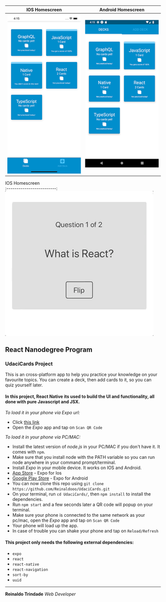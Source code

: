 IOS Homescreen            |  Android Homescreen
:-------------------------:|:-------------------------:
![IOS PNG](/IOS.png)  |  ![Android PNG](/Android.png)

IOS Homescreen            
:-------------------------:
![FLIP GIF](/flip.gif)


## React Nanodegree Program
### UdaciCards Project


This is an cross-platform app to help you practice your knowledge on your favourite topics.
You can create a deck, then add cards to it, so you can quiz yourself later.
#### In this project, React Native its used to build the UI and functionality, all done with pure Javascript and JSX.

*To load it in your phone via Expo url:*
* Click [this link](https://expo.io/@reinaldooo/udacicards-reinaldo)
* Open the *Expo* app and tap on `Scan QR Code`

*To load it in your phone via PC/MAC:*
* Install the latest version of *node.js* in your PC/MAC if you don't have it. It comes with `npm`.
* Make sure that you install node with the PATH variable so you can run node anywhere in your command prompt/terminal.
* Install *Expo* in your mobile device. It works on IOS and Android.
* [App Store](https://itunes.apple.com/us/app/expo-client/id982107779) - Expo for Ios
* [Google Play Store](https://play.google.com/store/apps/details?id=host.exp.exponent) - Expo for Android
* You can now clone this repo using `git clone https://github.com/Reinaldooo/UdaciCards.git`
* On your terminal, run `cd UdaciCards/`, then `npm install` to install the dependencies.
* Run `npm start` and a few seconds later a QR code will popup on your terminal.
* Make sure your phone is connected to the same network as your pc/mac, open the *Expo* app and tap on `Scan QR Code`
* Your phone will load up the app.
* In case of trouble you can shake your phone and tap on `Reload/Refresh`

#### This project only needs the following external dependencies:

* `expo`
* `react`
* `react-native`
* `react-navigation`
* `sort-by`
* `uuid`

___
**Reinaldo Trindade**
*Web Developer*